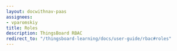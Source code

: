 ```yaml
---
layout: docwithnav-paas
assignees:
- vparomskiy
title: Roles
description: ThingsBoard RBAC
redirect_to: "/thingsboard-learning/docs/user-guide/rbac#roles"
---
```

